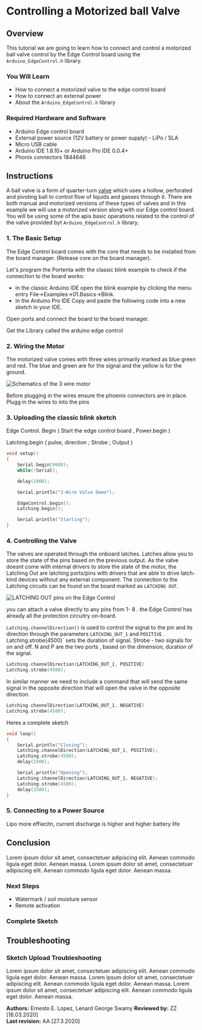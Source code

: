 # Controlling a Motorized ball Valve 
## Overview

This tutorial we are going to learn how to connect and control a motorized ball valve control by the Edge Control board using the `Arduino_EdgeControl.h` library. 

### You Will Learn

-   How to connect a motorized valve to the edge control board
-   How to connect an external power 
-   About the `Arduino_EdgeControl.h` library

### Required Hardware and Software

-   Arduino Edge control board
-   External power source (12V battery or power supply) - LiPo / SLA 
-   Micro USB cable
-   Arduino IDE 1.8.10+ or Arduino Pro IDE 0.0.4+
-   Phonix connectors 1844646

## Instructions 

A ball valve is a form of quarter-turn [valve](https://en.wikipedia.org/wiki/Valve) which uses a hollow, perforated and pivoting ball to control flow of liquids and gasses through it. There are both manual and motorized versions of these types of valves and in this example we will use a motorized version along with our Edge control board. You will be using some of the apis basic operations related to the control of the valve provided byt  `Arduino_EdgeControl.h` library.  

### 1. The Basic Setup

The Edge Control board comes with the core that needs to be installed from the board manager. (Release core on the board manager). 

Let's program the Portenta with the classic blink example to check if the connection to the board works:

-   In the classic Arduino IDE open the blink example by clicking the menu entry File->Examples->01.Basics->Blink. 
-   In the Arduino Pro IDE Copy and paste the following code into a new sketch in your IDE. 

Open ports and connect the board to the board manager. 

Get the Library called the arduino edge control 

### 2. Wiring the Motor

The motorized valve comes with three wires primarily marked as blue green and red. The blue and green are for the signal and the yellow is for the ground. 

![Schematics of the 3 wire motor]() 

Before plugging in the wires ensure the phoenix connectors are in place. Plugg in the wires to into the pins 

### 3. Uploading the classic blink sketch

Edge Control. Begin ( Start the edge control board  , Power.begin )

Latching.begin ( pulse, direction ; Strobe ; Output )

```cpp
void setup()
{
    Serial.begin(9600);
    while(!Serial);

    delay(1000);

    Serial.println("3-Wire Valve Demo");

    EdgeControl.begin();
    Latching.begin();

    Serial.println("Starting");
}

```

### 4. Controlling the Valve 

The valves are operated through the onboard latches. Latches allow you to store the state of the pins based on the previous output. As the valve doesnt come with internal drivers to store the state of the motor, the Latching Out are latching ports/pins with drivers that are able to drive latch-kind devices without any external component. The connection to the Latching circuits can be found on the board marked as `LATCHING OUT`.

![LATCHING OUT pins on the Edge Control]()

you can attach a valve directly to any pins from 1- 8 . the Edge Control has already all the protection circuitry on-board. 

`Latching.channelDirection()` is used to control the signal to the pin and its direction through the parameters `LATCHING_OUT_1` and `POSITIVE` . Latching.strobe(4500)` sets the duration of signal. Strobe - two signals for on and off. N and P are the two ports , based on the dimension, duration of the signal. 

```c++
Latching.channelDirection(LATCHING_OUT_1, POSITIVE)
Latching.strobe(4500); 
```

In similar manner we need to include a command that will send the same signal in the opposite direction that will open the valve in the opposite direction. 

```c++
Latching.channelDirection(LATCHING_OUT_1, NEGATIVE)
Latching.strobe(4500); 
```

Heres a complete sketch

```cpp
void loop()
{
    Serial.println("Closing");
    Latching.channelDirection(LATCHING_OUT_1, POSITIVE);
    Latching.strobe(4500);
    delay(2500);

    Serial.println("Opening");
    Latching.channelDirection(LATCHING_OUT_1, NEGATIVE);
    Latching.strobe(4500);
    delay(2500);
}
```

### 5. Connecting to a Power Source 

Lipo more effiecitn, current discharge is higher and higher battery life 



## Conclusion 

Lorem ipsum dolor sit amet, consectetuer adipiscing elit. Aenean commodo ligula eget dolor. Aenean massa. Lorem ipsum dolor sit amet, consectetuer adipiscing elit. Aenean commodo ligula eget dolor. Aenean massa.  

### Next Steps

-   Watermark / soil moisture sensor 
-   Remote activation 

### Complete Sketch

## Troubleshooting

### Sketch Upload Troubleshooting

Lorem ipsum dolor sit amet, consectetuer adipiscing elit. Aenean commodo ligula eget dolor. Aenean massa. Lorem ipsum dolor sit amet, consectetuer adipiscing elit. Aenean commodo ligula eget dolor. Aenean massa. Lorem ipsum dolor sit amet, consectetuer adipiscing elit. Aenean commodo ligula eget dolor. Aenean massa. 

**Authors:** Ernesto E. Lopez, Lenard George Swamy
**Reviewed by:** ZZ [18.03.2020]  
**Last revision:** AA [27.3.2020]